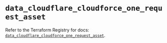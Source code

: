 # `data_cloudflare_cloudforce_one_request_asset`

Refer to the Terraform Registry for docs: [`data_cloudflare_cloudforce_one_request_asset`](https://registry.terraform.io/providers/cloudflare/cloudflare/5.10.1/docs/data-sources/cloudforce_one_request_asset).
